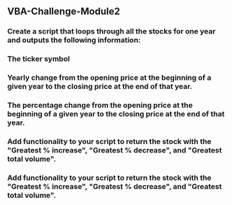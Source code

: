## VBA-Challenge-Module2

### Create a script that loops through all the stocks for one year and outputs the following information:

### The ticker symbol

### Yearly change from the opening price at the beginning of a given year to the closing price at the end of that year.

### The percentage change from the opening price at the beginning of a given year to the closing price at the end of that year.

### Add functionality to your script to return the stock with the "Greatest % increase", "Greatest % decrease", and "Greatest total volume".

### Add functionality to your script to return the stock with the "Greatest % increase", "Greatest % decrease", and "Greatest total volume".
